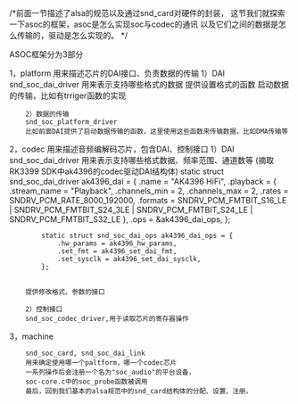 /*前面一节描述了alsa的规范以及通过snd_card对硬件的封装，
	这节我们就探索一下asoc的框架，asoc是怎么实现soc与codec的通讯
	以及它们之间的数据是怎么传输的，驱动是怎么实现的。
*/



ASOC框架分为3部分

1，platform
		用来描述芯片的DAI接口、负责数据的传输
		1）DAI
		snd_soc_dai_driver
		用来表示支持哪些格式的数据
		提供设置格式的函数
		启动数据的传输，比如有trriger函数的实现

		2）数据的传输
		snd_soc_platform_driver
		比如前面DAI提供了启动数据传输的函数，这里使用这些函数来传输数据，比如DMA传输等

2，codec
		用来描述音频编解码芯片，包含DAI、控制接口
		1）DAI
		snd_soc_dai_driver
		用来表示支持哪些格式数据、频率范围、通道数等
			(摘取RK3399 SDK中ak4396的codec驱动DAI结构体)
			static struct snd_soc_dai_driver ak4396_dai = {
				.name = "AK4396 HiFi",
				.playback = {
					.stream_name = "Playback",
					.channels_min = 2,
					.channels_max = 2,
					.rates = SNDRV_PCM_RATE_8000_192000,
					.formats = SNDRV_PCM_FMTBIT_S16_LE  |
						   SNDRV_PCM_FMTBIT_S24_3LE |
						   SNDRV_PCM_FMTBIT_S24_LE  |
						   SNDRV_PCM_FMTBIT_S32_LE
				},
				.ops = &ak4396_dai_ops,
			};

			static struct snd_soc_dai_ops ak4396_dai_ops = {
				.hw_params = ak4396_hw_params,
				.set_fmt = ak4396_set_dai_fmt,
				.set_sysclk = ak4396_set_dai_sysclk,
			};


		提供修改格式、参数的接口

		2）控制接口
		snd_soc_codec_driver,用于读取芯片的寄存器操作

3，machine
		
		snd_soc_card, snd_soc_dai_link
		用来确定使用哪一个paltform，哪一个codec芯片
		一系列操作后会注册一个名为"soc_audio"的平台设备，
		soc-core.c中的soc_probe函数被调用
		最后，回到我们基本的alsa规范中的snd_card结构体的分配、设置、注册。









